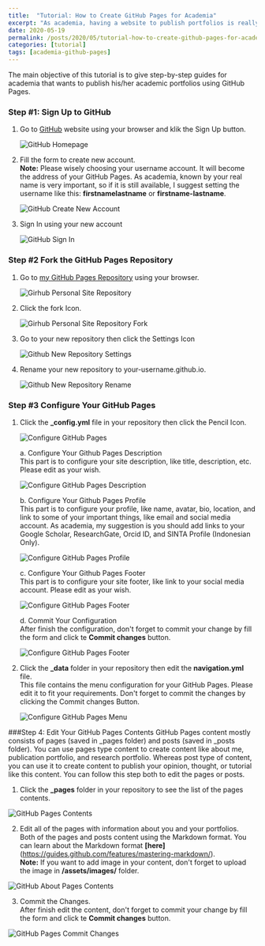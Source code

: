 ```yaml
---
title:  "Tutorial: How to Create GitHub Pages for Academia"
excerpt: "As academia, having a website to publish portfolios is really important. GitHub Pages will be a perfect solution because it doesn't cost anything. There is no need to buy a domain and web hosting service. Everything is all in Github. This tutorial will guide you to build your GitHub Pages. Please enjoy it! "
date: 2020-05-19
permalink: /posts/2020/05/tutorial-how-to-create-github-pages-for-academia/
categories: [tutorial]
tags: [academia-github-pages]
---
```


The main objective of this tutorial is to give step-by-step guides for academia that wants to publish his/her academic portfolios using GitHub Pages.

### Step #1: Sign Up to GitHub 

1. Go to [GitHub](https://github.com) website using your browser and klik the Sign Up button.

   ![GitHub Homepage](/assets/images/github-homepage.png "GitHub Homepage")

2. Fill the form to create new account. <br />
   **Note:** Please wisely choosing your username account. It will become the address of your GitHub Pages. As academia, known by your real name is very important, so if it is still available, I suggest setting the username like this: **firstnamelastname** or **firstname-lastname**.

   ![GitHub Create New Account](/assets/images/github-join.png "GitHub Create New Account")

3. Sign In using your new account

   ![GitHub Sign In](/assets/images/github-sign-in.png "GitHub Sign In")


### Step #2 Fork the GitHub Pages Repository

1. Go to [my GitHub Pages Repository](https://github.com/sigit-purnomo/sigit-purnomo.github.io) using your browser.

   ![Girhub Personal Site Repository](/assets/images/repository-github.png "Girhub Personal Site Repository")

2. Click the fork Icon.

   ![Girhub Personal Site Repository Fork](/assets/images/repository-github-fork.png "Girhub Personal Site Repository Fork")

3. Go to your new repository then click the Settings Icon

   ![Github New Repository Settings](/assets/images/repository-settings.png "Github New Repository Settings")

4. Rename your new repository to your-username.github.io.

   ![Github New Repository Rename](/assets/images/repository-rename.png "Github New Repository Rename")


### Step #3 Configure Your GitHub Pages

1. Click the **_config.yml** file in your repository then click the Pencil Icon. 

   ![Configure GitHub Pages](/assets/images/configuration-edit.png "Configure GitHub Pages")

   a. Configure Your Github Pages Description <br />
      This part is to configure your site description, like title, description, etc. Please edit as your wish.

      ![Configure GitHub Pages Description](/assets/images/configuration-settings-description.png "Configure GitHub Pages Description")

   b. Configure Your Github Pages Profile <br />
      This part is to configure your profile, like name, avatar, bio, location, and link to some of your important things, like email and social media account. As academia, my suggestion is you should add links to your Google Scholar, ResearchGate, Orcid ID, and SINTA Profile (Indonesian Only).

      ![Configure GitHub Pages Profile](/assets/images/configuration-settings-profile.png "Configure GitHub Pages Profile")

   c. Configure Your Github Pages Footer <br />
      This part is to configure your site footer, like link to your social media account. Please edit as your wish.

      ![Configure GitHub Pages Footer](/assets/images/configuration-settings-footer.png "Configure GitHub Pages Footer")   

   d. Commit Your Configuration <br />
      After finish the configuration, don't forget to commit your change by fill the form and click te **Commit changes** button.

      ![Configure GitHub Pages Footer](/assets/images/configuration-commit.png "Configure GitHub Pages Footer")   

2. Click the **_data** folder in your repository then edit the **navigation.yml** file.  <br />
   This file contains the menu configuration for your GitHub Pages. Please edit it to fit your requirements. Don't forget to commit the changes by clicking the Commit changes Button.

   ![Configure GitHub Pages Menu](/assets/images/navigation-edit.png "Configure GitHub Pages Menu")

###Step 4: Edit Your GitHub Pages Contents
GitHub Pages content mostly consists of pages (saved in _pages folder) and posts (saved in _posts folder). You can use pages type content to create content like about me, publication portfolio, and research portfolio. Whereas post type of content, you can use it to create content to publish your opinion, thought, or tutorial like this content. You can follow this step both to edit the pages or posts. 

1. Click the **_pages** folder in your repository to see the list of the pages contents.<br />

  ![GitHub Pages Contents](/assets/images/pages-content.png "GitHub Pages Contents]")

2. Edit all of the pages with information about you and your portfolios.<br />
   Both of the pages and posts content using the Markdown format. You can learn about the Markdown format **[here]**(https://guides.github.com/features/mastering-markdown/). <br />
   **Note:** If you want to add image in your content, don't forget to upload the image in **/assets/images/** folder.

  ![GitHub About Pages Contents](/assets/images/pages-econtent-dit.png "GitHub About Pages Contents")

3. Commit the Changes.<br />
   After finish edit the content, don't forget to commit your change by fill the form and click te **Commit changes** button.

  ![GitHub Pages Commit Changes](/assets/images/pages-content-commit.png "GitHub Pages Commit Changes")   
